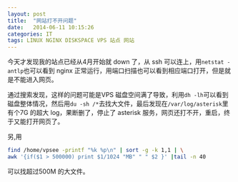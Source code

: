 ```yaml
---
layout: post
title:  "网站打不开问题"
date:   2014-06-11 10:15:26
categories: IT
tags: LINUX NGINX DISKSPACE VPS 站点 网站
---
```


今天才发现我的站点已经从4月开始就 down 了，从 ssh 可以连上，用`netstat -antlp`也可以看到 nginx 正常运行，用端口扫描也可以看到相应端口打开，但是就是不能进入网页。

通过搜索发现，这样的问题可能是VPS 磁盘空间满了导致，利用`dh -lh`可以看到磁盘整体情况，然后用`du -sh /*`去找大文件，最后发现在`/var/log/asterisk`里有个7G 的超大 log，果断删了，停止了 asterisk 服务，网页还打不开，重启，终于又能打开网页了。

另,用

```bash
find /home/vpsee -printf "%k %p\n" | sort -g -k 1,1 | \
awk '{if($1 > 500000) print $1/1024 "MB" " " $2 }' |tail -n 40
```
可以找超过500M 的大文件。